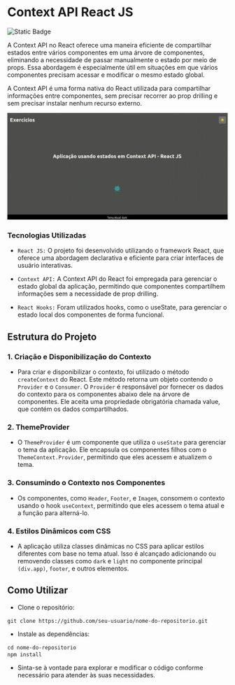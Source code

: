 # Context API React JS

![Static Badge](https://img.shields.io/badge/Therc%C3%ADstenes-ContextAPI-purple)

A Context API no React oferece uma maneira eficiente de compartilhar estados entre vários componentes em uma árvore de componentes, eliminando a necessidade de passar manualmente o estado por meio de props. Essa abordagem é especialmente útil em situações em que vários componentes precisam acessar e modificar o mesmo estado global.

A Context API é uma forma nativa do React utilizada para compartilhar informações entre componentes, sem precisar recorrer ao prop drilling e sem precisar instalar nenhum recurso externo.

![nome qualquer](./src/assets/video-project.gif)

### Tecnologias Utilizadas

- `React JS:` O projeto foi desenvolvido utilizando o framework React, que oferece uma abordagem declarativa e eficiente para criar interfaces de usuário interativas.
  
- `Context API:` A Context API do React foi empregada para gerenciar o estado global da aplicação, permitindo que componentes compartilhem informações sem a necessidade de prop drilling.

- `React Hooks:` Foram utilizados hooks, como o useState, para gerenciar o estado local dos componentes de forma funcional.

## Estrutura do Projeto

### 1. Criação e Disponibilização do Contexto

- Para criar e disponibilizar o contexto, foi utilizado o método `createContext` do React. Este método retorna um objeto contendo o `Provider` e o `Consumer`. O `Provider` é responsável por fornecer os dados do contexto para os componentes abaixo dele na árvore de componentes. Ele aceita uma propriedade obrigatória chamada value, que contém os dados compartilhados.

### 2. ThemeProvider

- O `ThemeProvider` é um componente que utiliza o `useState` para gerenciar o tema da aplicação. Ele encapsula os componentes filhos com o `ThemeContext.Provider`, permitindo que eles acessem e atualizem o tema.

### 3. Consumindo o Contexto nos Componentes

- Os componentes, como `Header`, `Footer`, e `Imagem`, consomem o contexto usando o hook `useContext`, permitindo que eles acessem o tema atual e a função para alterná-lo.

### 4. Estilos Dinâmicos com CSS

- A aplicação utiliza classes dinâmicas no CSS para aplicar estilos diferentes com base no tema atual. Isso é alcançado adicionando ou removendo classes como `dark` e `light` no componente principal `(div.app)`, `footer`, e outros elementos.

## Como Utilizar

- Clone o repositório:

```
git clone https://github.com/seu-usuario/nome-do-repositorio.git
```

- Instale as dependências:

```
cd nome-do-repositorio
npm install
```

- Sinta-se à vontade para explorar e modificar o código conforme necessário para atender às suas necessidades.
